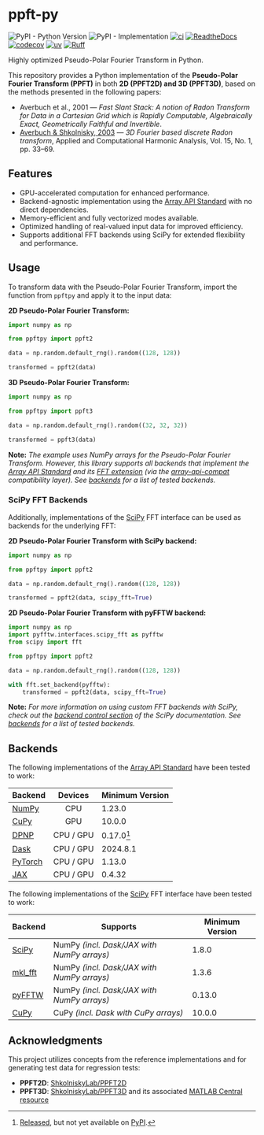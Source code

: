 # ppft-py

![PyPI - Python Version](https://img.shields.io/pypi/pyversions/ppft-py?pypiBaseUrl=https%3A%2F%2Ftest.pypi.org)
![PyPI - Implementation](https://img.shields.io/pypi/implementation/ppft-py?pypiBaseUrl=https%3A%2F%2Ftest.pypi.org)
[![ci](https://github.com/jnk22/ppft-py/actions/workflows/ci.yml/badge.svg)](https://github.com/jnk22/ppft-py/actions/workflows/ci.yml)
[![ReadtheDocs](https://readthedocs.org/projects/<project-slug>/badge/?version=latest)](https://ppft-py.readthedocs.io)
[![codecov](https://codecov.io/gh/jnk22/ppft-py/graph/badge.svg)](https://codecov.io/gh/jnk22/ppft-py)
[![uv](https://img.shields.io/endpoint?url=https://raw.githubusercontent.com/astral-sh/uv/main/assets/badge/v0.json)](https://github.com/astral-sh/uv)
[![Ruff](https://img.shields.io/endpoint?url=https://raw.githubusercontent.com/astral-sh/ruff/main/assets/badge/v2.json)](https://github.com/astral-sh/ruff)

Highly optimized Pseudo-Polar Fourier Transform in Python.

This repository provides a Python implementation of the **Pseudo-Polar Fourier
Transform (PPFT)** in both **2D (PPFT2D) and 3D (PPFT3D)**, based on the
methods presented in the following papers:

- Averbuch et al., 2001 — _Fast Slant Stack: A notion of Radon Transform for
  Data in a Cartesian Grid which is Rapidly Computable, Algebraically Exact,
  Geometrically Faithful and Invertible_.
- [Averbuch & Shkolnisky, 2003](https://doi.org/10.1016/s1063-5203(03)00030-7)
  — _3D Fourier based discrete Radon transform_, Applied and Computational
  Harmonic Analysis, Vol. 15, No. 1, pp. 33–69.

## Features

- GPU-accelerated computation for enhanced performance.
- Backend-agnostic implementation using the [Array API Standard](https://data-apis.org/array-api/latest/) with no direct dependencies.
- Memory-efficient and fully vectorized modes available.
- Optimized handling of real-valued input data for improved efficiency.
- Supports additional FFT backends using SciPy for extended flexibility and
  performance.

## Usage

To transform data with the Pseudo-Polar Fourier Transform, import the function
from `ppftpy` and apply it to the input data:

**2D Pseudo-Polar Fourier Transform:**

```python
import numpy as np

from ppftpy import ppft2

data = np.random.default_rng().random((128, 128))

transformed = ppft2(data)
```

**3D Pseudo-Polar Fourier Transform:**

```python
import numpy as np

from ppftpy import ppft3

data = np.random.default_rng().random((32, 32, 32))

transformed = ppft3(data)
```

**Note:** _The example uses NumPy arrays for the Pseudo-Polar Fourier
Transform. However, this library supports all backends that implement the
[Array API Standard](https://data-apis.org/array-api/latest/) and its
[FFT extension](https://data-apis.org/array-api/latest/extensions/fourier_transform_functions.html)
(via the [array-api-compat](https://github.com/data-apis/array-api-compat)
compatibility layer). See [backends](#backends) for a list of tested backends._

### SciPy FFT Backends

Additionally, implementations of the [SciPy](https://github.com/scipy/scipy)
FFT interface can be used as backends for the underlying FFT:

**2D Pseudo-Polar Fourier Transform with SciPy backend:**

```python
import numpy as np

from ppftpy import ppft2

data = np.random.default_rng().random((128, 128))

transformed = ppft2(data, scipy_fft=True)
```

**2D Pseudo-Polar Fourier Transform with pyFFTW backend:**

```python
import numpy as np
import pyfftw.interfaces.scipy_fft as pyfftw
from scipy import fft

from ppftpy import ppft2

data = np.random.default_rng().random((128, 128))

with fft.set_backend(pyfftw):
    transformed = ppft2(data, scipy_fft=True)
```

**Note:** _For more information on using custom FFT backends with SciPy, check
out the [backend control section](https://docs.scipy.org/doc/scipy/reference/fft.html#backend-control)
of the SciPy documentation. See [backends](#backends) for a list of tested
backends._

## Backends

The following implementations of the [Array API Standard](https://data-apis.org/array-api/latest/)
have been tested to work:

| Backend                                       |  Devices  | Minimum Version |
| --------------------------------------------- | :-------: | --------------- |
| [NumPy](https://github.com/numpy/numpy)       |    CPU    | 1.23.0          |
| [CuPy](https://github.com/cupy/cupy)          |    GPU    | 10.0.0          |
| [DPNP](https://github.com/IntelPython/dpnp/)  | CPU / GPU | 0.17.0[^1]      |
| [Dask](https://github.com/dask/dask)          | CPU / GPU | 2024.8.1        |
| [PyTorch](https://github.com/pytorch/pytorch) | CPU / GPU | 1.13.0          |
| [JAX](https://github.com/jax-ml/jax)          | CPU / GPU | 0.4.32          |

[^1]: [Released](https://github.com/IntelPython/dpnp/releases/tag/0.17.0), but not yet available on [PyPI](https://pypi.org/project/dpnp/).

The following implementations of the [SciPy](https://github.com/scipy/scipy)
FFT interface have been tested to work:

| Backend                                           | Supports                                   | Minimum Version |
| ------------------------------------------------- | ------------------------------------------ | --------------- |
| [SciPy](https://github.com/scipy/scipy)           | NumPy _(incl. Dask/JAX with NumPy arrays)_ | 1.8.0           |
| [mkl_fft](https://github.com/IntelPython/mkl_fft) | NumPy _(incl. Dask/JAX with NumPy arrays)_ | 1.3.6           |
| [pyFFTW](https://github.com/pyFFTW/pyFFTW)        | NumPy _(incl. Dask/JAX with NumPy arrays)_ | 0.13.0          |
| [CuPy](https://github.com/cupy/cupy)              | CuPy _(incl. Dask with CuPy arrays)_       | 10.0.0          |

## Acknowledgments

This project utilizes concepts from the reference implementations and for
generating test data for regression tests:

- **PPFT2D**: [ShkolniskyLab/PPFT2D](https://github.com/ShkolniskyLab/PPFT2D)
- **PPFT3D**: [ShkolniskyLab/PPFT3D](https://github.com/ShkolniskyLab/PPFT3D)
  and its associated [MATLAB Central resource](https://www.mathworks.com/matlabcentral/fileexchange/61815-3d-pseudo-polar-fourier-and-radon-transforms)
